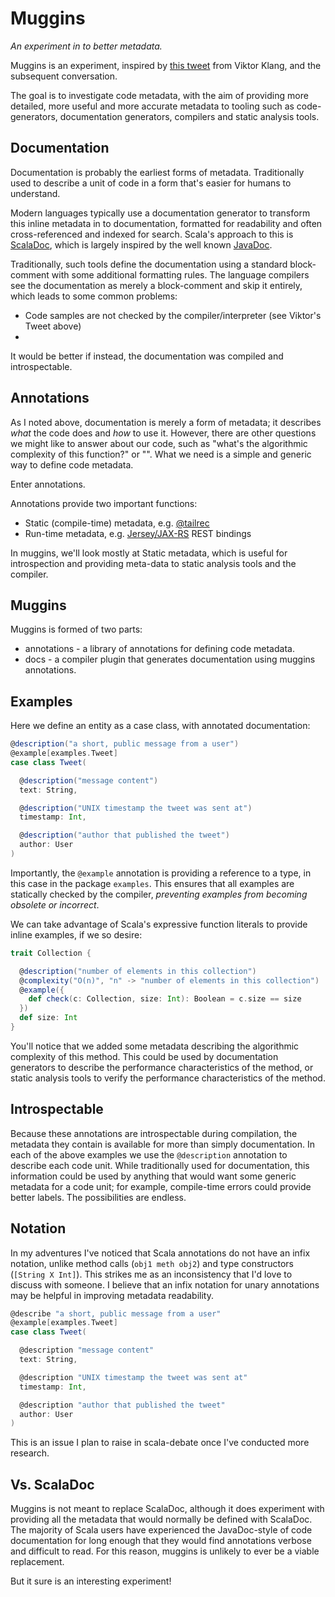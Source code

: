 Muggins
=======
*An experiment in to better metadata.*

Muggins is an experiment, inspired by [this tweet](https://twitter.com/#!/viktorklang/status/202018613316694016) from Viktor Klang, and the subsequent conversation.

The goal is to investigate code metadata, with the aim of providing more detailed, more useful and more accurate metadata to tooling such as code-generators, documentation generators, compilers and static analysis tools.

Documentation
-------------

Documentation is probably the earliest forms of metadata. Traditionally used to describe a unit of code in a form that's easier for humans to understand.

Modern languages typically use a documentation generator to transform this inline metadata in to documentation, formatted for readability and often cross-referenced and indexed for search. Scala's approach to this is [ScalaDoc](https://wiki.scala-lang.org/display/SW/Scaladoc), which is largely inspired by the well known [JavaDoc](http://www.oracle.com/technetwork/java/javase/documentation/index-jsp-135444.html).

Traditionally, such tools define the documentation using a standard block-comment with some additional formatting rules. The language compilers see the documentation as merely a block-comment and skip it entirely, which leads to some common problems:

  * Code samples are not checked by the compiler/interpreter (see Viktor's Tweet above)
  * 

It would be better if instead, the documentation was compiled and introspectable.

Annotations
-----------

As I noted above, documentation is merely a form of metadata; it describes _what_ the code does and _how_ to use it. However, there are other questions we might like to answer about our code, such as "what's the algorithmic complexity of this function?" or "". What we need is a simple and generic way to define code metadata.

Enter annotations.

Annotations provide two important functions:

  * Static (compile-time) metadata, e.g. [@tailrec](http://www.scala-lang.org/api/current/scala/annotation/tailrec.html)
  * Run-time metadata, e.g. [Jersey/JAX-RS](http://jersey.java.net/nonav/documentation/latest/jax-rs.html) REST bindings

In muggins, we'll look mostly at Static metadata, which is useful for introspection and providing meta-data to static analysis tools and the compiler.

Muggins
-------

Muggins is formed of two parts:

  * annotations - a library of annotations for defining code metadata.
  * docs - a compiler plugin that generates documentation using muggins annotations.

Examples
--------

Here we define an entity as a case class, with annotated documentation:

```scala
@description("a short, public message from a user")
@example[examples.Tweet]
case class Tweet(

  @description("message content")
  text: String, 

  @description("UNIX timestamp the tweet was sent at")
  timestamp: Int, 

  @description("author that published the tweet")
  author: User
)
```

Importantly, the `@example` annotation is providing a reference to a type, in this case in the package `examples`. This ensures that all examples are statically checked by the compiler, _*preventing examples from becoming obsolete or incorrect*_.

We can take advantage of Scala's expressive function literals to provide inline examples, if we so desire:

```scala
trait Collection {

  @description("number of elements in this collection")
  @complexity("O(n)", "n" -> "number of elements in this collection")
  @example({
    def check(c: Collection, size: Int): Boolean = c.size == size
  })
  def size: Int
}
```

You'll notice that we added some metadata describing the algorithmic complexity of this method. This could be used by documentation generators to describe the performance characteristics of the method, or static analysis tools to verify the performance characteristics of the method.

Introspectable
--------------

Because these annotations are introspectable during compilation, the metadata they contain is available for more than simply documentation. In each of the above examples we use the `@description` annotation to describe each code unit. While traditionally used for documentation, this information could be used by anything that would want some generic metadata for a code unit; for example, compile-time errors could provide better labels. The possibilities are endless.

Notation
--------

In my adventures I've noticed that Scala annotations do not have an infix notation, unlike method calls (`obj1 meth obj2`) and type constructors (`[String X Int]`). This strikes me as an inconsistency that I'd love to discuss with someone. I believe that an infix notation for unary annotations may be helpful in improving metadata readability.

```scala
@describe "a short, public message from a user"
@example[examples.Tweet]
case class Tweet(

  @description "message content"
  text: String,

  @description "UNIX timestamp the tweet was sent at"
  timestamp: Int,

  @description "author that published the tweet"
  author: User
)
```

This is an issue I plan to raise in scala-debate once I've conducted more research.

Vs. ScalaDoc
------------------------

Muggins is not meant to replace ScalaDoc, although it does experiment with providing all the metadata that would normally be defined with ScalaDoc. The majority of Scala users have experienced the JavaDoc-style of code documentation for long enough that they would find annotations verbose and difficult to read. For this reason, muggins is unlikely to ever be a viable replacement.

But it sure is an interesting experiment!

